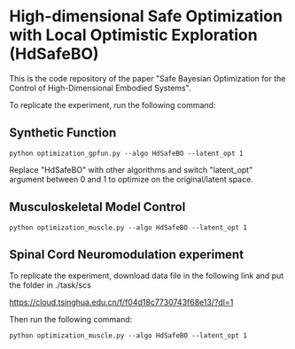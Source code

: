 # High-dimensional Safe Optimization with Local Optimistic Exploration (HdSafeBO)

This is the code repository of the paper "Safe Bayesian Optimization for the Control of High-Dimensional Embodied Systems".

To replicate the experiment, run the following command:

## Synthetic Function

```
python optimization_gpfun.py --algo HdSafeBO --latent_opt 1
```
Replace "HdSafeBO" with other algorithms and switch "latent_opt" argument between 0 and 1 to optimize on the original/latent space.

## Musculoskeletal Model Control

```
python optimization_muscle.py --algo HdSafeBO --latent_opt 1
```


## Spinal Cord Neuromodulation experiment

To replicate the experiment, download data file in the following link and put the folder in ./task/scs

https://cloud.tsinghua.edu.cn/f/f04d18c7730743f68e13/?dl=1

Then run the following command:

```
python optimization_muscle.py --algo HdSafeBO --latent_opt 1
```
